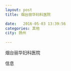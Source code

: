 ```yaml
--- 
layout: post 
title: 烟台丽华妇科医院

date:   2016-05-03 13:39:56 
categories: 其他  
city: 扬州
  
--- 
```

   
烟台丽华妇科医院

信息

